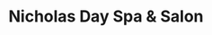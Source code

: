 ---
title: "Nicholas Day Spa & Salon"
url: /pelham/nicholas-day-spa-and-salon/
shop: hairdresser
---
